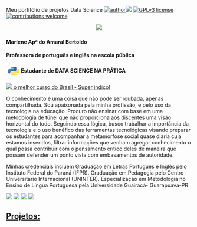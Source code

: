 Meu portifólio de projetos Data Science
[![author](https://img.shields.io/badge/author-marlenebertoldo-crimson.svg)](https://github.com/marlenebertoldo)[![](https://img.shields.io/badge/python-3.7+-darckblue.svg)](https://www.python.org/downloads/release/python-365/) [![GPLv3 license](https://img.shields.io/badge/License-GPLv3-steelblue.svg)](http://perso.crans.org/besson/LICENSE.html)   [![contributions welcome](https://img.shields.io/badge/contributions-welcome-brightgreen.svg?style=flat)](https://medium.com/@marleneamaralbertoldo)

<p align="center">
  <img src = "https://github.com/marlenebertoldo/projeto_1_data_science/blob/main/sinapse.png">
</p>

<div>
<h4>Marlene Apª do Amaral Bertoldo</h4><h4>Professora de português e inglês na escola pública</h4>
<h4><img align="center" alt="Rafa-Python" height="30" width="40" src="https://raw.githubusercontent.com/devicons/devicon/master/icons/python/python-original.svg">Estudante de  DATA SCIENCE NA PRÁTICA</h4>
  
 <a href="https://escola.sigmoidal.ai/data-science-na-pratica/" target="_blank"><img src="https://img.shields.io/badge/YouTube-FF0000?style=for-the-badge&logo=youtube&logoColor=white" target="_blank"> o melhor curso do Brasil - Super indico!</a>
</div>



O conhecimento é uma coisa que não pode ser roubada, apenas compartilhada. Sou apaixonada pela minha profissão, e pelo uso da tecnologia na educação. Procuro não ensinar com base em uma metodologia de túnel que não proporciona aos discentes uma visão horizontal do todo. Seguindo essa lógica, busco trabalhar a importância da tecnologia e o uso benéfico das ferramentas tecnológicas visando preparar os estudantes para acompanhar a metamorfose social quase diaria cuja estamos inseridos, filtrar informações que venham agregar conhecimento o qual possa contribuir com o pensamento crítico deles de maneira que possam defender um ponto vista com embasamentos de autoridade.

Minhas credenciais incluem Graduação em Letras Português e Inglês pelo Instituto Federal do Paraná (IFPR). Graduação em Pedagogia pelo Centro Universitário Internacional (UNINTER). Especialização em Metodologia no Ensino de Língua Portuguesa pela Universidade Guairacá- Guarapuava-PR


<div>
   <a href="https://instagram.com/bertoldo_marla" target="_blank"><img src="https://img.shields.io/badge/-Instagram-191970.svg?style=for-the-badge&logo=instagram&logoColor=white" target="_blank"></a> 
   <a href="https://www.linkedin.com/in/marlene-amaral-bertoldo-395b64258/" target="_blank"><img src="https://img.shields.io/badge/-LinkedIn-4169c1?style=for-the-badge&logo=linkedin&logoColor=white" target="_blank"></a>  
   <a href = "mailto:contatomarleneamaralbertoldo@gmail.com"><img src="https://img.shields.io/badge/-Gmail-2c73a2?style=for-the-badge&logo=gmail&logoColor=white" target="_blank"></a> 
  <a href="https://medium.com/@marleneamaralbertoldo)" target="_blank"><img src="https://img.shields.io/badge/-Medium-1f394f?style=for-the-badge&logo=Medium&logoColor=white" target="_blank">
    </div>
  


## Projetos:

